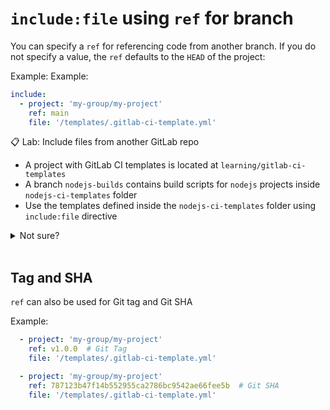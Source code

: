 # `include:file` using `ref` for branch

You can specify a `ref` for referencing code from another branch. If you do not specify a value, the `ref` defaults to the `HEAD` of the project:

Example:
Example:
```yaml
include:
  - project: 'my-group/my-project'
    ref: main
    file: '/templates/.gitlab-ci-template.yml'
```

📋 Lab: Include files from another GitLab repo
- A project with GitLab CI templates is located at `learning/gitlab-ci-templates`
- A branch `nodejs-builds` contains build scripts for `nodejs` projects inside `nodejs-ci-templates` folder
- Use the templates defined inside the `nodejs-ci-templates` folder using `include:file` directive


<details>
  <summary>Not sure?</summary>
<br>

- update the `.gitlab-ci.yml` file with below content. 
- `stage`, `commit` and `push` changes and see the pipeline running.
- check the `build` stage output for confirmation.

```yaml
stages:
  - build
  - test
  - deploy

include:
  - project: 'learning/gitlab-ci-templates'
    ref: nodejs-builds
    file: '/templates/.ci-template.yml'
```
<details>
  <summary>Still not working?</summary>
<br>
A bug has been left intentionally in the above block. You need to debug and fix the problem.

</details>
</details><br/>

## Tag and SHA
`ref` can also be used for Git tag and Git SHA

Example:
```yaml
  - project: 'my-group/my-project'
    ref: v1.0.0  # Git Tag
    file: '/templates/.gitlab-ci-template.yml'

  - project: 'my-group/my-project'
    ref: 787123b47f14b552955ca2786bc9542ae66fee5b  # Git SHA
    file: '/templates/.gitlab-ci-template.yml'
```